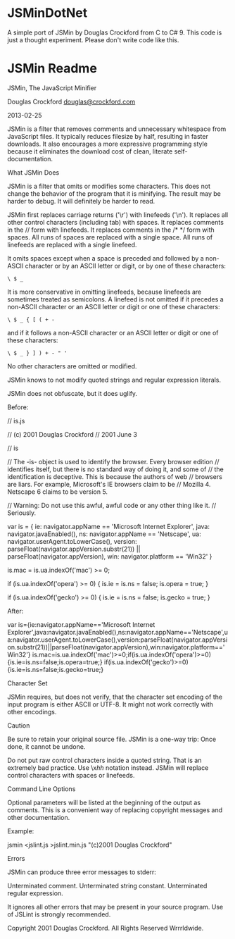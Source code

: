 # JSMinDotNet

A simple port of JSMin by Douglas Crockford from C to C# 9. This code is just a thought experiment. Please don't write code like this.

# JSMin Readme

JSMin, The JavaScript Minifier

Douglas Crockford
douglas@crockford.com

2013-02-25

JSMin is a filter that removes comments and unnecessary whitespace from
JavaScript files. It typically reduces filesize by half, resulting in faster
downloads. It also encourages a more expressive programming style because it
eliminates the download cost of clean, literate self-documentation.

What JSMin Does

JSMin is a filter that omits or modifies some characters. This does not change
the behavior of the program that it is minifying. The result may be harder to
debug. It will definitely be harder to read.

JSMin first replaces carriage returns ('\r') with linefeeds ('\n'). It replaces
all other control characters (including tab) with spaces. It replaces comments
in the // form with linefeeds. It replaces comments in the /* */ form with
spaces. All runs of spaces are replaced with a single space. All runs of
linefeeds are replaced with a single linefeed.

It omits spaces except when a space is preceded and followed by a non-ASCII
character or by an ASCII letter or digit, or by one of these characters:

    \ $ _

It is more conservative in omitting linefeeds, because linefeeds are sometimes
treated as semicolons. A linefeed is not omitted if it precedes a non-ASCII
character or an ASCII letter or digit or one of these characters:

    \ $ _ { [ ( + -

and if it follows a non-ASCII character or an ASCII letter or digit or one of
these characters:

    \ $ _ } ] ) + - " '

No other characters are omitted or modified.

JSMin knows to not modify quoted strings and regular expression literals.

JSMin does not obfuscate, but it does uglify.

Before:

// is.js

// (c) 2001 Douglas Crockford
// 2001 June 3


// is

// The -is- object is used to identify the browser.  Every browser edition
// identifies itself, but there is no standard way of doing it, and some of
// the identification is deceptive. This is because the authors of web
// browsers are liars. For example, Microsoft's IE browsers claim to be
// Mozilla 4. Netscape 6 claims to be version 5.

// Warning: Do not use this awful, awful code or any other thing like it.
// Seriously.

var is = {
    ie:      navigator.appName == 'Microsoft Internet Explorer',
    java:    navigator.javaEnabled(),
    ns:      navigator.appName == 'Netscape',
    ua:      navigator.userAgent.toLowerCase(),
    version: parseFloat(navigator.appVersion.substr(21)) ||
             parseFloat(navigator.appVersion),
    win:     navigator.platform == 'Win32'
}

is.mac = is.ua.indexOf('mac') >= 0;

if (is.ua.indexOf('opera') >= 0) {
    is.ie = is.ns = false;
    is.opera = true;
}

if (is.ua.indexOf('gecko') >= 0) {
    is.ie = is.ns = false;
    is.gecko = true;
}

After:

var is={ie:navigator.appName=='Microsoft Internet Explorer',java:navigator.javaEnabled(),ns:navigator.appName=='Netscape',ua:navigator.userAgent.toLowerCase(),version:parseFloat(navigator.appVersion.substr(21))||parseFloat(navigator.appVersion),win:navigator.platform=='Win32'}
is.mac=is.ua.indexOf('mac')>=0;if(is.ua.indexOf('opera')>=0){is.ie=is.ns=false;is.opera=true;}
if(is.ua.indexOf('gecko')>=0){is.ie=is.ns=false;is.gecko=true;}

Character Set

JSMin requires, but does not verify, that the character set encoding of the
input program is either ASCII or UTF-8. It might not work correctly with other
encodings.

Caution

Be sure to retain your original source file. JSMin is a one-way trip: Once done,
it cannot be undone.

Do not put raw control characters inside a quoted string. That is an extremely
bad practice. Use \x<i>hh</i> notation instead. JSMin will replace control
characters with spaces or linefeeds.

Command Line Options

Optional parameters will be listed at the beginning of the output as comments.
This is a convenient way of replacing copyright messages and other documentation.

Example:

  jsmin <jslint.js >jslint.min.js "(c)2001 Douglas Crockford"

Errors

JSMin can produce three error messages to stderr:

Unterminated comment.
Unterminated string constant.
Unterminated regular expression.

It ignores all other errors that may be present in your source program.
Use of JSLint is strongly recommended.

Copyright 2001 Douglas Crockford. All Rights Reserved Wrrrldwide.
